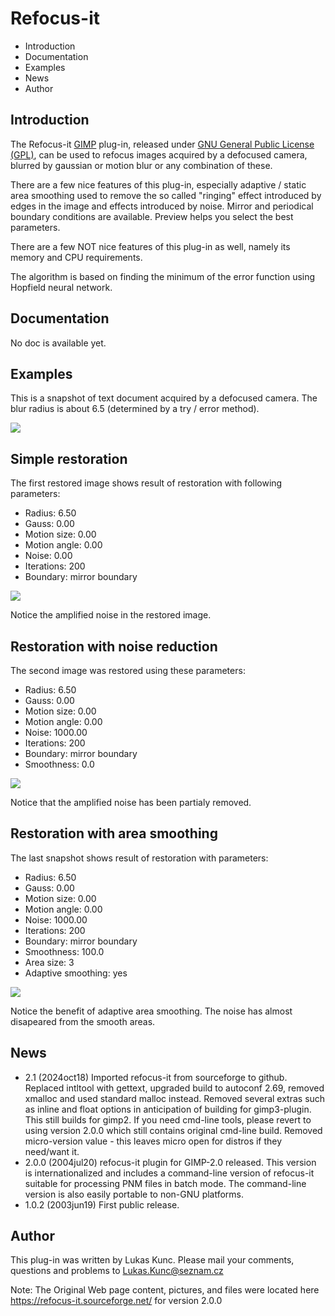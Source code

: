 # Refocus-it

- Introduction
- Documentation
- Examples
- News
- Author

## Introduction

The Refocus-it [GIMP](http://www.gimp.org/) plug-in, released under [GNU General Public License (GPL)](COPYING), can be used to refocus images acquired by a defocused camera, blurred by gaussian or motion blur or any combination of these.

There are a few nice features of this plug-in, especially adaptive / static area smoothing used to remove the so called "ringing" effect introduced by edges in the image and effects introduced by noise. Mirror and periodical boundary conditions are available. Preview helps you select the best parameters.

There are a few NOT nice features of this plug-in as well, namely its memory and CPU requirements.

The algorithm is based on finding the minimum of the error function using Hopfield neural network.

## Documentation

No doc is available yet.

## Examples

This is a snapshot of text document acquired by a defocused camera. The blur radius is about 6.5 (determined by a try / error method).

![](img/defocus.jpg)

## Simple restoration

The first restored image shows result of restoration with following parameters:

- Radius: 6.50
- Gauss: 0.00
- Motion size: 0.00
- Motion angle: 0.00
- Noise: 0.00
- Iterations: 200
- Boundary: mirror boundary

![](img/restored2.jpg)

Notice the amplified noise in the restored image.

## Restoration with noise reduction

The second image was restored using these parameters:

- Radius: 6.50
- Gauss: 0.00
- Motion size: 0.00
- Motion angle: 0.00
- Noise: 1000.00
- Iterations: 200
- Boundary: mirror boundary
- Smoothness: 0.0

![](img/restored3.jpg)

Notice that the amplified noise has been partialy removed.

## Restoration with area smoothing

The last snapshot shows result of restoration with parameters:

- Radius: 6.50
- Gauss: 0.00
- Motion size: 0.00
- Motion angle: 0.00
- Noise: 1000.00
- Iterations: 200
- Boundary: mirror boundary
- Smoothness: 100.0
- Area size: 3
- Adaptive smoothing: yes

![](img/restored1.jpg)

Notice the benefit of adaptive area smoothing. The noise has almost disapeared from the smooth areas.

## News

- 2.1 (2024oct18) Imported refocus-it from sourceforge to github. Replaced intltool with gettext, upgraded build to autoconf 2.69, removed xmalloc and used standard malloc instead. Removed several extras such as inline and float options in anticipation of building for gimp3-plugin. This still builds for gimp2. If you need cmd-line tools, please revert to using version 2.0.0 which still contains original cmd-line build. Removed micro-version value - this leaves micro open for distros if they need/want it.
- 2.0.0 (2004jul20) refocus-it plugin for GIMP-2.0 released. This version is internationalized and includes a command-line version of refocus-it suitable for processing PNM files in batch mode. The command-line version is also easily portable to non-GNU platforms.
- 1.0.2 (2003jun19) First public release.

## Author

This plug-in was written by Lukas Kunc. Please mail your comments, questions and problems to Lukas.Kunc@seznam.cz

Note: The Original Web page content, pictures, and files were located here https://refocus-it.sourceforge.net/ for version 2.0.0
